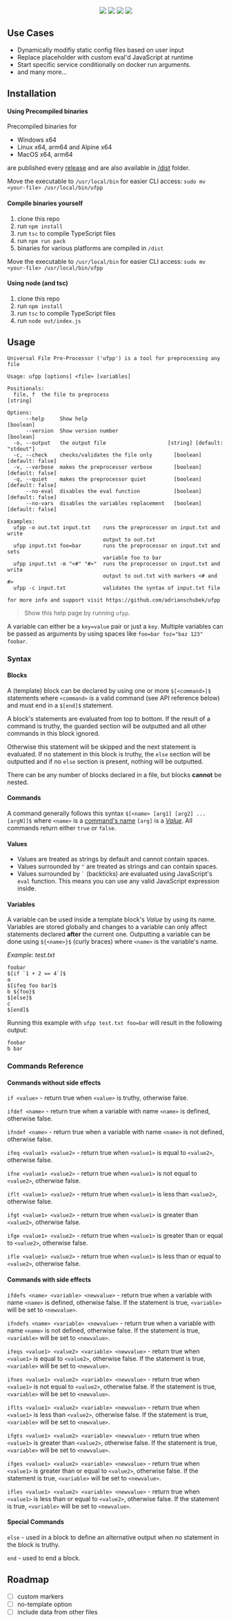 <div align="center">

![](ufpp.png)
![](p1.png)
![](p2.png)
![](p3.png)

</div>

## Use Cases
- Dynamically modifiy static config files based on user input
- Replace placeholder with custom eval'd JavaScript at runtime
- Start specific service conditionally on docker run arguments. 
- and many more...
## Installation

#### Using Precompiled binaries

Precompiled binaries for
- Windows x64
- Linux x64, arm64 and Alpine x64
- MacOS x64, arm64

are published every [release](https://github.com/adrianschubek/ufpp/releases) and are also available in [/dist](/dist/) folder.

Move the executable to `/usr/local/bin` for easier CLI access: `sudo mv <your-file> /usr/local/bin/ufpp`

#### Compile binaries yourself

1. clone this repo
2. run `npm install`
3. run `tsc` to compile TypeScript files
4. run `npm run pack`
5. binaries for various platforms are compiled in `/dist`

Move the executable to `/usr/local/bin` for easier CLI access: `sudo mv <your-file> /usr/local/bin/ufpp`

#### Using node (and tsc)

1. clone this repo
2. run `npm install`
3. run `tsc` to compile TypeScript files
4. run `node out/index.js`

## Usage

```
Universal File Pre-Processor ('ufpp') is a tool for preprocessing any file

Usage: ufpp [options] <file> [variables]

Positionals:
  file, f  the file to preprocess                                       [string]

Options:
      --help     Show help                                             [boolean]
      --version  Show version number                                   [boolean]
  -o, --output   the output file                    [string] [default: "stdout"]
  -c, --check    checks/validates the file only       [boolean] [default: false]
  -v, --verbose  makes the preprocessor verbose       [boolean] [default: false]
  -q, --quiet    makes the preprocessor quiet         [boolean] [default: false]
      --no-eval  disables the eval function           [boolean] [default: false]
      --no-vars  disables the variables replacement   [boolean] [default: false]

Examples:
  ufpp -o out.txt input.txt    runs the preprocessor on input.txt and write
                               output to out.txt
  ufpp input.txt foo=bar       runs the preprocessor on input.txt and sets
                               variable foo to bar
  ufpp input.txt -m "<#" "#>"  runs the preprocessor on input.txt and write
                               output to out.txt with markers <# and #>
  ufpp -c input.txt            validates the syntax of input.txt file

for more info and support visit https://github.com/adrianschubek/ufpp
```
> Show this help page by running `ufpp`.

A variable can either be a `key=value` pair or just a `key`. Multiple variables can be passed as arguments by using spaces like `foo=bar foz="baz 123" foobar`.

### Syntax

#### Blocks

A (template) block can be declared by using one or more `$[<command>]$` statements where `<command>` is a valid command (see API reference below) and must end in a `$[end]$` statement. 

A block's statements are evaluated from top to bottom. If the result of a command is truthy, the guarded section will be outputted and all other commands in this block ignored. 

Otherwise this statement will be skipped and the next statement is evaluated. If no statement in this block is truthy, the `else` section will be outputted and if no `else` section is present, nothing will be outputted.

There can be any number of blocks declared in a file, but blocks **cannot** be nested.

#### Commands
A command generally follows this syntax `$[<name> [arg1] [arg2] ... [argN]]$` where `<name>` is a [command's name](#commands-reference) `[arg]` is a [*Value*](#values). All commands return either `true` or `false`.

#### Values
- Values are treated as strings by default and cannot contain spaces.
- Values surrounded by `"` are treated as strings and can contain spaces.
- Values surrounded by `` ` `` (backticks) are evaluated using JavaScript's `eval` function. This means you can use any valid JavaScript expression inside.

#### Variables

A variable can be used inside a template block's *Value* by using its name. Variables are stored globally and changes to a variable can only affect statements declared **after** the current one. Outputting a variable can be done using `${<name>}$` (curly braces) where `<name>` is the variable's name.

*Example: test.txt*
```
foobar
$[if `1 + 2 == 4`]$
a
$[ifeq foo bar]$
b ${foo}$
$[else]$
c
$[end]$
```

Running this example with `ufpp test.txt foo=bar` will result in the following output:
```
foobar
b bar
```


### Commands Reference 

#### Commands without side effects

`if <value>` - return true when `<value>` is truthy, otherwise false.

`ifdef <name>` - return true when a variable with name `<name>` is defined, otherwise false.

`ifndef <name>` - return true when a variable with name `<name>` is not defined, otherwise false.

`ifeq <value1> <value2>` - return true when `<value1>` is equal to `<value2>`, otherwise false.

`ifne <value1> <value2>` - return true when `<value1>` is not equal to `<value2>`, otherwise false.

`iflt <value1> <value2>` - return true when `<value1>` is less than `<value2>`, otherwise false.

`ifgt <value1> <value2>` - return true when `<value1>` is greater than `<value2>`, otherwise false.

`ifge <value1> <value2>` - return true when `<value1>` is greater than or equal to `<value2>`, otherwise false.

`ifle <value1> <value2>` - return true when `<value1>` is less than or equal to `<value2>`, otherwise false.

#### Commands with side effects

`ifdefs <name> <variable> <newvalue>` - return true when a variable with name `<name>` is defined, otherwise false. If the statement is true, `<variable>` will be set to `<newvalue>`.

`ifndefs <name> <variable> <newvalue>` - return true when a variable with name `<name>` is not defined, otherwise false. If the statement is true, `<variable>` will be set to `<newvalue>`.

`ifeqs <value1> <value2> <variable> <newvalue>` - return true when `<value1>` is equal to `<value2>`, otherwise false. If the statement is true, `<variable>` will be set to `<newvalue>`.

`ifnes <value1> <value2> <variable> <newvalue>` - return true when `<value1>` is not equal to `<value2>`, otherwise false. If the statement is true, `<variable>` will be set to `<newvalue>`.

`iflts <value1> <value2> <variable> <newvalue>` - return true when `<value1>` is less than `<value2>`, otherwise false. If the statement is true, `<variable>` will be set to `<newvalue>`.

`ifgts <value1> <value2> <variable> <newvalue>` - return true when `<value1>` is greater than `<value2>`, otherwise false. If the statement is true, `<variable>` will be set to `<newvalue>`.

`ifges <value1> <value2> <variable> <newvalue>` - return true when `<value1>` is greater than or equal to `<value2>`, otherwise false. If the statement is true, `<variable>` will be set to `<newvalue>`.

`ifles <value1> <value2> <variable> <newvalue>` - return true when `<value1>` is less than or equal to `<value2>`, otherwise false. If the statement is true, `<variable>` will be set to `<newvalue>`.

#### Special Commands

`else` - used in a block to define an alternative output when no statement in the block is truthy.	

`end` - used to end a block.

## Roadmap
- [ ] custom markers
- [ ] no-template option
- [ ] include data from other files

<!-- 
any file with 

./tool test.txt --VAR=bla > out.txt

ifeq NAME VALUE
ifne (!=) NAME VALUE
iflt (<) NAME VALUE
ifgt NAME VALUE
ifge NAME VALUE
ifle (<=) NAME VALUE
ifdef NAME
ifndef NAME
else
endif
TODFO: print value echo

VALUE: foo
VALUE: "foo bar"
VALUE: `2+3` (backticks) will be interpreted (eval'd) as javascript

! NO nesting !

--- test.txt
$[ifeqs show bla didShow 1]$
  lol
$[if `1+2 == 5`]$
 aa
$[else]$
  bar
$[end]$

${foo}$ <- variable print

$[if "foo bar"]$

$[end]$

--- alternative same zeile TODO: roadmap

test $[ifeq foo bar]$baz$[end]$ 

$[if 1]$ 
a
$[else]$ 
b
$[end]$ -->